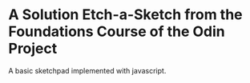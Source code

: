 # A Solution Etch-a-Sketch from the Foundations Course of the Odin Project

A basic sketchpad implemented with javascript.
